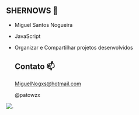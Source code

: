 ## SHERNOWS 🤙

- Miguel Santos Nogueira
- JavaScript
- Organizar e Compartilhar projetos desenvolvidos

  ## Contato 📫
  MiguelNogxs@hotmail.com

  @patowzx


![.](https://media1.tenor.com/m/g68GcDz33nAAAAAd/toji-toji-fushiguro.gif)

